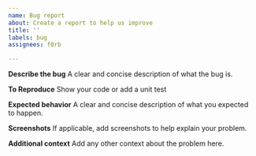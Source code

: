 ```yaml
---
name: Bug report
about: Create a report to help us improve
title: ''
labels: bug
assignees: f0rb

---
```


**Describe the bug**
A clear and concise description of what the bug is.

**To Reproduce**
Show your code or add a unit test

**Expected behavior**
A clear and concise description of what you expected to happen.

**Screenshots**
If applicable, add screenshots to help explain your problem.

**Additional context**
Add any other context about the problem here.
